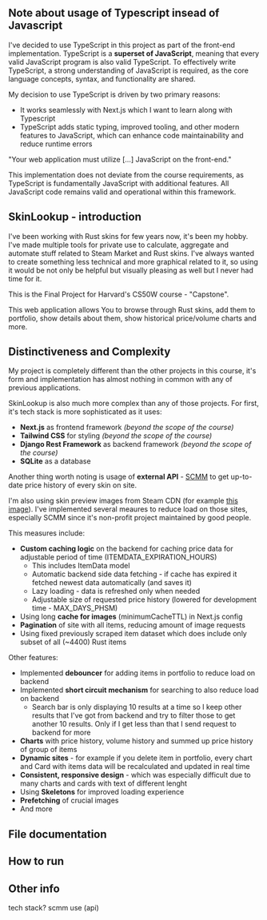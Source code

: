 ## Note about usage of Typescript insead of Javascript
I've decided to use TypeScript in this project as part of the front-end implementation. TypeScript is a **superset of JavaScript**, meaning that every valid JavaScript program is also valid TypeScript. To effectively write TypeScript, a strong understanding of JavaScript is required, as the core language concepts, syntax, and functionality are shared.

My decision to use TypeScript is driven by two primary reasons:
- It works seamlessly with Next.js which I want to learn along with Typescript
- TypeScript adds static typing, improved tooling, and other modern features to JavaScript, which can enhance code maintainability and reduce runtime errors

"Your web application must utilize [...] JavaScript on the front-end."

This implementation does not deviate from the course requirements, as TypeScript is fundamentally JavaScript with additional features. All JavaScript code remains valid and operational within this framework.

## SkinLookup - introduction

I've been working with Rust skins for few years now, it's been my hobby. 
I've made multiple tools for private use to calculate, aggregate and automate stuff related to Steam Market and Rust skins. I've always wanted to create something less technical and more graphical related to it, so using it would be not only  be helpful but visually pleasing as well but I never had time for it. 

This is the Final Project for Harvard's CS50W course - "Capstone".

This web application allows You to browse through Rust skins, add them to portfolio, show details about them, show historical price/volume charts and more.

## Distinctiveness and Complexity

My project is completely different than the other projects in this course, it's form and implementation has almost nothing in common with any of previous applications. 

SkinLookup is also much more complex than any of those projects. For first, it's tech stack is more sophisticated as it uses:

- **Next.js** as frontend framework *(beyond the scope of the course)*
- **Tailwind CSS** for styling *(beyond the scope of the course)*
- **Django Rest Framework** as backend framework *(beyond the scope of the course)*
- **SQLite** as a database 

Another thing worth noting is usage of **external API** - [SCMM](rust.scmm.app/docs/) to get up-to-date price history of every skin on site. 

I'm also using skin preview images from Steam CDN (for example [this image](https://steamuserimages-a.akamaihd.net/ugc/2452862891801771581/B96690B4E46626858DF8FD93D59715427CE8267A/)). I've implemented several meaures to reduce load on those sites, especially SCMM since it's non-profit project maintained by good people.

This measures include:
- **Custom caching logic** on the backend for caching price data for adjustable period of time (ITEMDATA_EXPIRATION_HOURS)
    - This includes ItemData model
    - Automatic backend side data fetching - if cache has expired it fetched newest data automatically (and saves it)
    - Lazy loading - data is refreshed only when needed
    - Adjustable size of requested price history (lowered for development time - MAX_DAYS_PHSM)
- Using long **cache for images** (minimumCacheTTL) in Next.js config
- **Pagination** of site with all items, reducing amount of image requests
- Using fixed previously scraped item dataset which does include only subset of all (~4400) Rust items

Other features:
- Implemented **debouncer** for adding items in portfolio to reduce load on backend
- Implemented **short circuit mechanism** for searching to also reduce load on backend
    - Search bar is only displaying 10 results at a time so I keep other results that I've got from backend and try to filter those to get another 10 results. Only if I get less than that I send request to backend for more
- **Charts** with price history, volume history and summed up price history of group of items
- **Dynamic sites** - for example if you delete item in portfolio, every chart and Card with items data will be recalculated and updated in real time 
- **Consistent, responsive design** - which was especially difficult due to many charts and cards with text of different lenght
- Using **Skeletons** for improved loading experience
- **Prefetching** of crucial images
- And more

## File documentation



## How to run



## Other info
tech stack?
scmm use (api)
